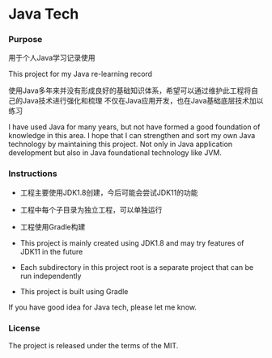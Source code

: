 # Java Tech

### Purpose
用于个人Java学习记录使用

This project for my Java re-learning record

使用Java多年来并没有形成良好的基础知识体系，希望可以通过维护此工程将自己的Java技术进行强化和梳理
不仅在Java应用开发，也在Java基础底层技术加以练习

I have used Java for many years, but not have formed a good foundation of knowledge in this area.
I hope that I can strengthen and sort my own Java technology by maintaining this project.
Not only in Java application development but also in Java foundational technology like JVM.

### Instructions
- 工程主要使用JDK1.8创建，今后可能会尝试JDK11的功能
- 工程中每个子目录为独立工程，可以单独运行
- 工程使用Gradle构建


- This project is mainly created using JDK1.8 and may try features of JDK11 in the future
- Each subdirectory in this project root is a separate project that can be run independently
- This project is built using Gradle


If you have good idea for Java tech, please let me know.

### License
The project is released under the terms of the MIT.
